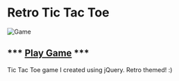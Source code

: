 # Retro Tic Tac Toe

![Game](images/SpaceRacer2.jpg)

## *** [Play Game](https://jintak.github.io/TicTacToe/) ***

Tic Tac Toe game I created using jQuery. Retro themed! :)